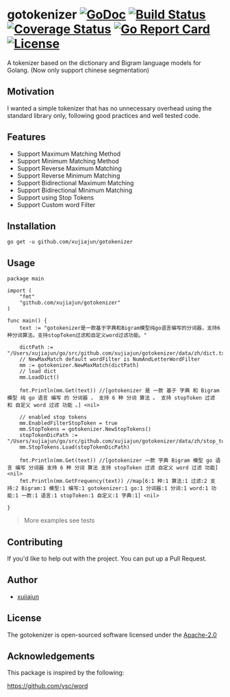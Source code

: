 # gotokenizer [![GoDoc](https://godoc.org/github.com/xujiajun/gotokenizer?status.svg)](https://godoc.org/github.com/xujiajun/gotokenizer) <a href="https://travis-ci.org/xujiajun/gotokenizer"><img src="https://travis-ci.org/xujiajun/gotokenizer.svg?branch=master" alt="Build Status"></a> [![Coverage Status](https://coveralls.io/repos/github/xujiajun/gotokenizer/badge.svg?branch=master)](https://coveralls.io/github/xujiajun/gotokenizer?branch=master) [![Go Report Card](https://goreportcard.com/badge/github.com/xujiajun/gotokenizer)](https://goreportcard.com/report/github.com/xujiajun/gotokenizer) [![License](https://img.shields.io/badge/license-Apache2.0-blue.svg?style=flat-square)](https://opensource.org/licenses/Apache-2.0)
A tokenizer based on the dictionary and Bigram language models for Golang.  (Now only support chinese segmentation)

## Motivation

I wanted a simple tokenizer that has no unnecessary overhead using the standard library only, following good practices and well tested code.

## Features

* Support Maximum Matching Method
* Support Minimum Matching Method
* Support Reverse Maximum Matching
* Support Reverse Minimum Matching
* Support Bidirectional Maximum Matching
* Support Bidirectional Minimum Matching
* Support using Stop Tokens
* Support Custom word Filter

## Installation

```
go get -u github.com/xujiajun/gotokenizer
```

## Usage

```
package main

import (
	"fmt"
	"github.com/xujiajun/gotokenizer"
)

func main() {
	text := "gotokenizer是一款基于字典和Bigram模型纯go语言编写的分词器，支持6种分词算法。支持stopToken过滤和自定义word过滤功能。"

	dictPath := "/Users/xujiajun/go/src/github.com/xujiajun/gotokenizer/data/zh/dict.txt"
	// NewMaxMatch default wordFilter is NumAndLetterWordFilter
	mm := gotokenizer.NewMaxMatch(dictPath)
	// load dict
	mm.LoadDict()

	fmt.Println(mm.Get(text)) //[gotokenizer 是 一款 基于 字典 和 Bigram 模型 纯 go 语言 编写 的 分词器 ， 支持 6 种 分词 算法 。 支持 stopToken 过滤 和 自定义 word 过滤 功能 。] <nil>

	// enabled stop tokens
	mm.EnabledFilterStopToken = true
	mm.StopTokens = gotokenizer.NewStopTokens()
	stopTokenDicPath := "/Users/xujiajun/go/src/github.com/xujiajun/gotokenizer/data/zh/stop_tokens.txt"
	mm.StopTokens.Load(stopTokenDicPath)

	fmt.Println(mm.Get(text)) //[gotokenizer 一款 字典 Bigram 模型 go 语言 编写 分词器 支持 6 种 分词 算法 支持 stopToken 过滤 自定义 word 过滤 功能] <nil>
	fmt.Println(mm.GetFrequency(text)) //map[6:1 种:1 算法:1 过滤:2 支持:2 Bigram:1 模型:1 编写:1 gotokenizer:1 go:1 分词器:1 分词:1 word:1 功能:1 一款:1 语言:1 stopToken:1 自定义:1 字典:1] <nil>

}

```

> More examples see tests

## Contributing

If you'd like to help out with the project. You can put up a Pull Request.


## Author

* [xujiajun](https://github.com/xujiajun)

## License

The gotokenizer is open-sourced software licensed under the [Apache-2.0](https://opensource.org/licenses/Apache-2.0)

## Acknowledgements

This package is inspired by the following:

https://github.com/ysc/word
